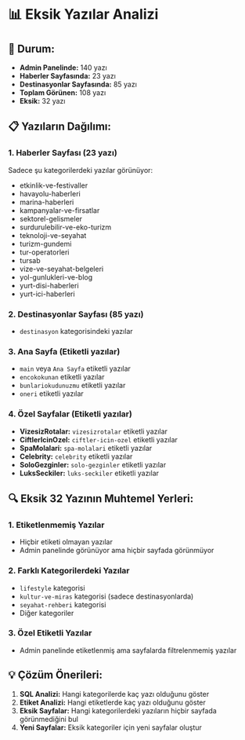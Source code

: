 # 📊 Eksik Yazılar Analizi

## 🎯 Durum:
- **Admin Panelinde:** 140 yazı
- **Haberler Sayfasında:** 23 yazı  
- **Destinasyonlar Sayfasında:** 85 yazı
- **Toplam Görünen:** 108 yazı
- **Eksik:** 32 yazı

## 📋 Yazıların Dağılımı:

### 1. **Haberler Sayfası** (23 yazı)
Sadece şu kategorilerdeki yazılar görünüyor:
- etkinlik-ve-festivaller
- havayolu-haberleri  
- marina-haberleri
- kampanyalar-ve-firsatlar
- sektorel-gelismeler
- surdurulebilir-ve-eko-turizm
- teknoloji-ve-seyahat
- turizm-gundemi
- tur-operatorleri
- tursab
- vize-ve-seyahat-belgeleri
- yol-gunlukleri-ve-blog
- yurt-disi-haberleri
- yurt-ici-haberleri

### 2. **Destinasyonlar Sayfası** (85 yazı)
- `destinasyon` kategorisindeki yazılar

### 3. **Ana Sayfa** (Etiketli yazılar)
- `main` veya `Ana Sayfa` etiketli yazılar
- `encokokunan` etiketli yazılar
- `bunlariokudunuzmu` etiketli yazılar
- `oneri` etiketli yazılar

### 4. **Özel Sayfalar** (Etiketli yazılar)
- **VizesizRotalar:** `vizesizrotalar` etiketli yazılar
- **CiftlerIcinOzel:** `ciftler-icin-ozel` etiketli yazılar
- **SpaMolalari:** `spa-molalari` etiketli yazılar
- **Celebrity:** `celebrity` etiketli yazılar
- **SoloGezginler:** `solo-gezginler` etiketli yazılar
- **LuksSeckiler:** `luks-seckiler` etiketli yazılar

## 🔍 Eksik 32 Yazının Muhtemel Yerleri:

### 1. **Etiketlenmemiş Yazılar**
- Hiçbir etiketi olmayan yazılar
- Admin panelinde görünüyor ama hiçbir sayfada görünmüyor

### 2. **Farklı Kategorilerdeki Yazılar**
- `lifestyle` kategorisi
- `kultur-ve-miras` kategorisi (sadece destinasyonlarda)
- `seyahat-rehberi` kategorisi
- Diğer kategoriler

### 3. **Özel Etiketli Yazılar**
- Admin panelinde etiketlenmiş ama sayfalarda filtrelenmemiş yazılar

## 💡 Çözüm Önerileri:

1. **SQL Analizi:** Hangi kategorilerde kaç yazı olduğunu göster
2. **Etiket Analizi:** Hangi etiketlerde kaç yazı olduğunu göster
3. **Eksik Sayfalar:** Hangi kategorilerdeki yazıların hiçbir sayfada görünmediğini bul
4. **Yeni Sayfalar:** Eksik kategoriler için yeni sayfalar oluştur
